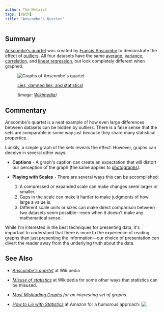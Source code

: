 ```yaml
---
author: The Metaist
tags: [math]
title: "Anscombe's Quartet"
---
```


## Summary

<div class="entry-summary" markdown="1">

[Anscombe's quartet][wiki-1] was created by [Francis Anscombe][wiki-2]
to demonstrate the effect of [outliers][wiki-3]. All four datasets have
the same [average][wiki-4], [variance][wiki-5], [correlation][wiki-6],
and [linear regression][wiki-7], but look completely different when graphed.

</div>

[wiki-1]: http://en.wikipedia.org/wiki/Anscombe%27s_quartet
[wiki-2]: http://en.wikipedia.org/wiki/Francis_Anscombe
[wiki-3]: http://en.wikipedia.org/wiki/Outlier
[wiki-4]: http://en.wikipedia.org/wiki/Mean
[wiki-5]: http://en.wikipedia.org/wiki/Variance
[wiki-6]: http://en.wikipedia.org/wiki/Correlation_and_dependence
[wiki-7]: http://en.wikipedia.org/wiki/Linear_regression

<figure markdown="1">

![Graphs of Anscombe's quartet]({{thumbnail}})

<figcaption markdown="1">

[Lies, damned lies, and statistics!](http://en.wikipedia.org/wiki/Lies,_damned_lies,_and_statistics)

  <address markdown="1">

(Image: [Wikimedia](http://commons.wikimedia.org/wiki/File:Anscombe%27s_quartet_3.svg))</address>

</figcaption>
</figure><!--more-->

## Commentary

Anscombe's quartet is a neat example of how even large differences between
datasets can be hidden by outliers. There is a false sense that the sets are
comparable in some way just because they share many statistical properties.

Luckily, a simple graph of the sets reveals the effect. However, graphs
can deceive in several other ways:

- **Captions** - A graph's caption can create an expectation that will distort
  our perception of the graph (the same applies to [photographs][wiki-8]).

- **Playing with Scales** - There are several ways this can be accomplished:

  1. A compressed or expanded scale can make changes seem larger or smaller.
  2. Gaps in the scale can make it harder to make judgments of how large a value is.
  3. Different scale units or sizes can make direct comparison between two datasets
     seem possible&mdash;even when it doesn't make any mathematical sense.

While I'm interested in the best techniques for presenting data,
it's important to understand that there is more to the experience of reading
graphs than just presenting the information&mdash;our choice of presentation
can divert the reader away from the underlying truth about the data.

[wiki-8]: http://en.wikipedia.org/wiki/2006_Lebanon_War_photographs_controversies#Allegations_of_improper_captioning

## See Also

- <cite>[Anscombe's quartet][wiki-1]</cite>
  at <span class="vcard org fn">Wikipedia</span>

- <cite>[Misuse of statistics][wiki-stats]</cite>
  at <span class="vcard org fn">Wikipedia</span>
  for some other ways that statistics can be misused.

- <cite>[Most Misleading Graphs](http://dpcdsb-gains.wikispaces.com/file/view/Worst+Graphs+Ever.pdf)
  for an interesting set of graphs.

- <cite>[How to Lie with Statistics][amazon-1]</cite>
  at <span class="vcard org fn">Amazon</span>
  for a humorous approach.
  ![.](http://www.assoc-amazon.com/e/ir?t=themet-20&l=as2&o=1&a=0393310728&camp=217145&creative=399369)

[amazon-1]: http://www.amazon.com/gp/product/0393310728/ref=as_li_ss_tl?ie=UTF8&tag=themet-20&linkCode=as2&camp=217145&creative=399369&creativeASIN=0393310728
[wiki-stats]: http://en.wikipedia.org/wiki/Misuse_of_statistics

